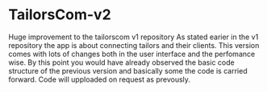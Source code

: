 # TailorsCom-v2
Huge improvement to the tailorscom v1 repository
As stated earier in the v1 repository the app is about connecting tailors and their clients.
This version comes with lots of changes both in the user interface and the perfomance wise.
By this point you would have already observed the basic code structure of the previous version and basically some the code is carried forward.
Code will upploaded on request as prevously.

